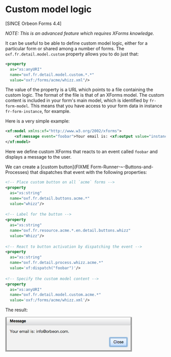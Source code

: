 # Custom model logic

<!-- toc -->

[SINCE Orbeon Forms 4.4]

*NOTE: This is an advanced feature which requires XForms knowledge.*

It can be useful to be able to define custom model logic, either for a particular form or shared among a number of forms. The `oxf.fr.detail.model.custom` property allows you to do just that:

```xml
<property
  as="xs:anyURI"
  name="oxf.fr.detail.model.custom.*.*"
  value="oxf:/forms/acme/whizz.xml"/>
```

The value of the property is a URL which points to a file containing the custom logic. The format of the file is that of an XForms model. The custom content is included in your form's main model, which is identified by `fr-form-model`. This means that you have access to your form data in instance `fr-form-instance`, for example.

Here is a very simple example:

```xml
<xf:model xmlns:xf="http://www.w3.org/2002/xforms">
    <xf:message event="foobar">Your email is: <xf:output value="instance()//email"/>.</xf:message>
</xf:model>
```

Here we define custom XForms that reacts to an event called `foobar` and displays a message to the user.

We can create a [custom button](FIXME Form-Runner-~-Buttons-and-Processes) that dispatches that event with the following properties:

```xml
<!-- Place custom button on all `acme` forms -->
<property
  as="xs:string"
  name="oxf.fr.detail.buttons.acme.*"
  value="whizz"/>

<!-- Label for the button -->
<property
  as="xs:string"
  name="oxf.fr.resource.acme.*.en.detail.buttons.whizz"
  value="Whizz"/>

<!-- React to button activation by dispatching the event -->
<property
  as="xs:string"
  name="oxf.fr.detail.process.whizz.acme.*"
  value='xf:dispatch("foobar")'/>

<!-- Specify the custom model content -->
<property
  as="xs:anyURI"
  name="oxf.fr.detail.model.custom.acme.*"
  value='oxf:/forms/acme/whizz.xml'/>
```

The result:

![Form Runner message](../images/your-email-is.png)
